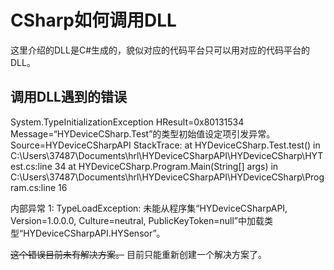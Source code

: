 # CSharp如何调用DLL

这里介绍的DLL是C#生成的，貌似对应的代码平台只可以用对应的代码平台的DLL。

## 调用DLL遇到的错误

System.TypeInitializationException
  HResult=0x80131534
  Message=“HYDeviceCSharp.Test”的类型初始值设定项引发异常。
  Source=HYDeviceCSharpAPI
  StackTrace:
   at HYDeviceCSharp.Test.test() in C:\Users\37487\Documents\hrl\HYDeviceCSharpAPI\HYDeviceCSharp\HYTest.cs:line 34
   at HYDeviceCSharp.Program.Main(String[] args) in C:\Users\37487\Documents\hrl\HYDeviceCSharpAPI\HYDeviceCSharp\Program.cs:line 16

内部异常 1:
TypeLoadException: 未能从程序集“HYDeviceCSharpAPI, Version=1.0.0.0, Culture=neutral, PublicKeyToken=null”中加载类型“HYDeviceCSharpAPI.HYSensor”。

~~这个错误目前未有解决方案。~~
目前只能重新创建一个解决方案了。
